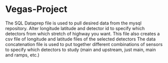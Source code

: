 # Vegas-Project 
The SQL Dataprep file is used to pull desired data from the mysql repository. Alter longitude latitude and detector id to specify which detectors from which stretch of highway you want. This file also creates a csv file of longitude and latitude files of the selected detectors
The data concatenation file is used to put together different combinations of sensors to specify which detectors to study (main and upstream, just main, main and ramps, etc.)
